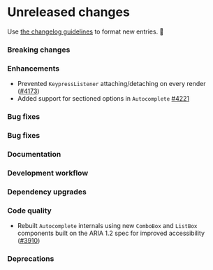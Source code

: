 # Unreleased changes

Use [the changelog guidelines](https://git.io/polaris-changelog-guidelines) to format new entries. 💜

### Breaking changes

### Enhancements

- Prevented `KeypressListener` attaching/detaching on every render ([#4173](https://github.com/Shopify/polaris-react/pull/4173))
- Added support for sectioned options in `Autocomplete` [#4221](https://github.com/Shopify/polaris-react/pull/4221)

### Bug fixes

### Bug fixes

### Documentation

### Development workflow

### Dependency upgrades

### Code quality

- Rebuilt `Autocomplete` internals using new `ComboBox` and `ListBox` components built on the ARIA 1.2 spec for improved accessibility ([#3910](https://github.com/Shopify/polaris-react/pull/3910))

### Deprecations
